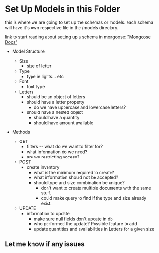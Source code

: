 # Set Up Models in this Folder
this is where we are going to set up the schemas or models.
each schema will have it's own respective file in the /models
directory.

link to start reading about setting up a schema in mongoose:
["Mongoose Docs"](https://mongoosejs.com/docs/5.x/docs/guide.html)

 * Model Structure
   - Size
     - size of letter
   - Type
     - type ie lights... etc
   - Font
     - font type
   - Letters
     - should be an object of letters
     - should have a letter property
         - do we have uppercase and lowercase letters?
     - should have a nested object
         - should have a quantity 
         - should have amount available
          
 * Methods
   - GET
      - filters -- what do we want to filter for?
      - what information do we need?
      - are we restricting access?
   - POST
      - create inventory
         - what is the minimum required to create?
         - what information should not be accepted?
         - should type and size combination be unique?
             - don't want to create multiple documents with the same stuff.
             - could make query to find if the type and size already exist.
   - UPDATE
      - information to update
         - make sure null fields don't update in db
         - who performed the update? Possible feature to add
         - update quantities and availabilities in Letters for a given size
    

## Let me know if any issues